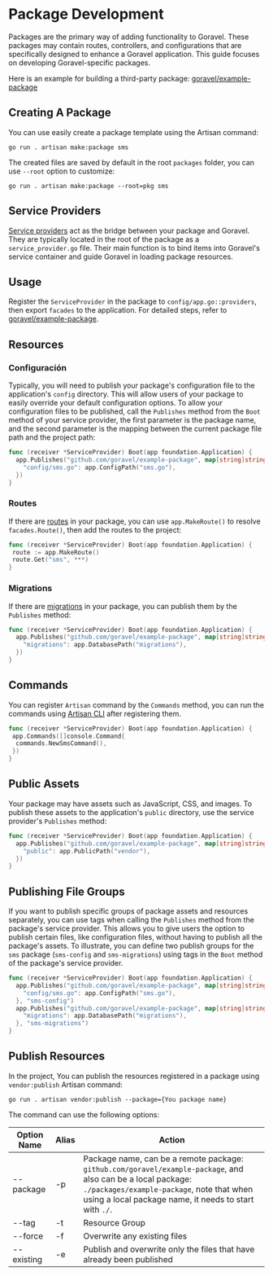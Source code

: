# Package Development

Packages are the primary way of adding functionality to Goravel. These packages may contain routes, controllers, and
configurations that are specifically designed to enhance a Goravel application. This guide focuses on developing
Goravel-specific packages.

Here is an example for building a third-party
package: [goravel/example-package](https://github.com/goravel/example-package)

## Creating A Package

You can use easily create a package template using the Artisan command:

```shell
go run . artisan make:package sms
```

The created files are saved by default in the root `packages` folder, you can use `--root` option to customize:

```shell
go run . artisan make:package --root=pkg sms
```

## Service Providers

[Service providers](../foundation/providers) act as the bridge between your package and Goravel.
They are typically located in the root of the package as a `service_provider.go` file. Their main function is to bind
items into Goravel's service container and guide Goravel in loading package resources.

## Usage

Register the `ServiceProvider` in the package to `config/app.go::providers`, then export `facades` to the application.
For detailed steps, refer to [goravel/example-package](https://github.com/goravel/example-package).

## Resources

### Configuración

Typically, you will need to publish your package's configuration file to the application's `config` directory. This will
allow users of your package to easily override your default configuration options. To allow your configuration files to
be published, call the `Publishes` method from the `Boot` method of your service provider, the first parameter is the
package name, and the second parameter is the mapping between the current package file path and the project path:

```go
func (receiver *ServiceProvider) Boot(app foundation.Application) {
  app.Publishes("github.com/goravel/example-package", map[string]string{
    "config/sms.go": app.ConfigPath("sms.go"),
  })
}
```

### Routes

If there are [routes](../basic/routing) in your package, you can use `app.MakeRoute()` to resolve
`facades.Route()`, then add the routes to the project:

```go
func (receiver *ServiceProvider) Boot(app foundation.Application) {
 route := app.MakeRoute()
 route.Get("sms", ***)
}
```

### Migrations

If there are [migrations](../orm/migrations) in your package, you can publish them by the `Publishes` method:

```go
func (receiver *ServiceProvider) Boot(app foundation.Application) {
  app.Publishes("github.com/goravel/example-package", map[string]string{
    "migrations": app.DatabasePath("migrations"),
  })
}
```

## Commands

You can register `Artisan` command by the `Commands` method, you can run the commands
using [Artisan CLI](../advanced/artisan) after registering them.

```go
func (receiver *ServiceProvider) Boot(app foundation.Application) {
 app.Commands([]console.Command{
  commands.NewSmsCommand(),
 })
}
```

## Public Assets

Your package may have assets such as JavaScript, CSS, and images. To publish these assets to the application's `public`
directory, use the service provider's `Publishes` method:

```go
func (receiver *ServiceProvider) Boot(app foundation.Application) {
  app.Publishes("github.com/goravel/example-package", map[string]string{
    "public": app.PublicPath("vendor"),
  })
}
```

## Publishing File Groups

If you want to publish specific groups of package assets and resources separately, you can use tags when calling the
`Publishes` method from the package's service provider. This allows you to give users the option to publish certain
files, like configuration files, without having to publish all the package's assets. To illustrate, you can define two
publish groups for the `sms` package (`sms-config` and `sms-migrations`) using tags in the `Boot` method of the
package's service provider.

```go
func (receiver *ServiceProvider) Boot(app foundation.Application) {
  app.Publishes("github.com/goravel/example-package", map[string]string{
    "config/sms.go": app.ConfigPath("sms.go"),
  }, "sms-config")
  app.Publishes("github.com/goravel/example-package", map[string]string{
    "migrations": app.DatabasePath("migrations"),
  }, "sms-migrations")
}
```

## Publish Resources

In the project, You can publish the resources registered in a package using `vendor:publish` Artisan command:

```shell
go run . artisan vendor:publish --package={You package name}
```

The command can use the following options:

| Option Name | Alias | Action                                                                                                                                                                                                                                                              |
| ----------- | ----- | ------------------------------------------------------------------------------------------------------------------------------------------------------------------------------------------------------------------------------------------------------------------- |
| --package   | -p    | Package name, can be a remote package: `github.com/goravel/example-package`, and also can be a local package: `./packages/example-package`, note that when using a local package name, it needs to start with `./`. |
| --tag       | -t    | Resource Group                                                                                                                                                                                                                                                      |
| --force     | -f    | Overwrite any existing files                                                                                                                                                                                                                                        |
| --existing  | -e    | Publish and overwrite only the files that have already been published                                                                                                                                                                                               |
